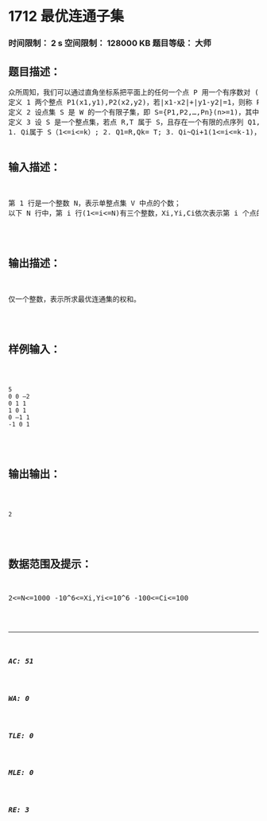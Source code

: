 # 1712 最优连通子集   
### 时间限制： 2 s     空间限制： 128000 KB     题目等级： 大师  
## 题目描述：  

<pre>
众所周知，我们可以通过直角坐标系把平面上的任何一个点 P 用一个有序数对 (x,y)来唯一表示，如果 x,y 都是整数，我们就把点 P 称为整点，否则点 P 称为 非整点。我们把平面上所有整点构成的集合记为 W。   
定义 1 两个整点 P1(x1,y1),P2(x2,y2)，若|x1-x2|+|y1-y2|=1，则称 P1,P2相邻，记作 P1~P2，否则称 P1,P2不相邻。   
定义 2 设点集 S 是 W 的一个有限子集，即 S={P1,P2,…,Pn}(n>=1)，其中 Pi(1<=i<=n)属于 W，我们把 S 称为整点集。   
定义 3 设 S 是一个整点集，若点 R,T 属于 S，且存在一个有限的点序列 Q1,Q2,…,Qk满足:   
1. Qi属于 S（1<=i<=k）; 2. Q1=R,Qk= T; 3. Qi~Qi+1(1<=i<=k-1)，即 Qi与 Qi+1相邻; 4. 对于任何 1<=i<j<=k 有 Qi≠Qj;   
我们则称点 R 与点 T 在整点集 S 上连通，把点序列 Q1,Q2,…,Qk称为整点集 S 中 连接点 R 与点 T 的一条道路。   
定义 4 若整点集 V 满足：对于 V 中的任何两个整点，V 中有且仅有一条连接这 两点的道路，则 V 称为单整点集。   
定义 5 对于平面上的每一个整点，我们可以赋予它一个整数，作为该点的权， 于是我们把一个整点集中所有点的权的总和称为该整点集的权和。   
我们希望对于给定的一个单整点集 V，求出一个 V 的最优连通子集 B，满足：   
1. B 是 V 的子集 2. 对于 B 中的任何两个整点，在 B 中连通； 3. B 是满足条件(1)和(2)的所有整点集中权和最大的。   
  

</pre>
  
  
## 输入描述：  

<pre>
第 1 行是一个整数 N，表示单整点集 V 中点的个数；   
以下 N 行中，第 i 行(1<=i<=N)有三个整数，Xi,Yi,Ci依次表示第 i 个点的横坐 标，纵坐标和权。同一行相邻两数之间用一个空格分隔。
</pre>
  
  
## 输出描述：  

<pre>
仅一个整数，表示所求最优连通集的权和。
</pre>
  
  
## 样例输入：  

<pre><code>
5
0 0 –2
0 1 1
1 0 1
0 –1 1
-1 0 1
</code></pre>
  
  
## 输出输出：  

<pre><code>
2
</code></pre>
  
  
## 数据范围及提示：  

<pre>
2<=N<=1000 -10^6<=Xi,Yi<=10^6 -100<=Ci<=100 
</pre>
  
  
***  

##### AC: 51  
##### WA: 0  
##### TLE: 0  
##### MLE: 0  
##### RE: 3  
